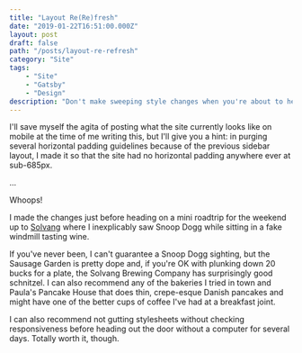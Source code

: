 ```yaml
---
title: "Layout Re(Re)fresh"
date: "2019-01-22T16:51:00.000Z"
layout: post
draft: false
path: "/posts/layout-re-refresh"
category: "Site"
tags:
    - "Site"
    - "Gatsby"
    - "Design"
description: "Don't make sweeping style changes when you're about to head out the door on a long weekend, kids."
---
```


I'll save myself the agita of posting what the site currently looks like on mobile at the time of me writing this, but I'll give you a hint: in purging several horizontal padding guidelines because of the previous sidebar layout, I made it so that the site had no horizontal padding anywhere ever at sub-685px.

...

Whoops!

I made the changes just before heading on a mini roadtrip for the weekend up to [Solvang](https://www.solvangusa.com/) where I inexplicably saw Snoop Dogg while sitting in a fake windmill tasting wine.

If you've never been, I can't guarantee a Snoop Dogg sighting, but the Sausage Garden is pretty dope and, if you're OK with plunking down 20 bucks for a plate, the Solvang Brewing Company has surprisingly good schnitzel. I can also recommend any of the bakeries I tried in town and Paula's Pancake House that does thin, crepe-esque Danish pancakes and might have one of the better cups of coffee I've had at a breakfast joint.

I can also recommend not gutting stylesheets without checking responsiveness before heading out the door without a computer for several days. Totally worth it, though.
